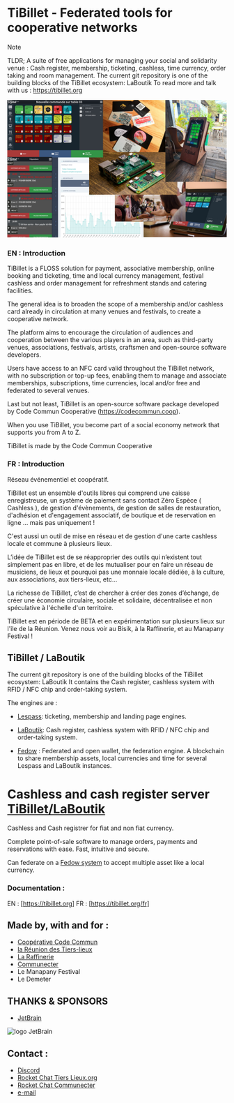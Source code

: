 # TiBillet - Federated tools for cooperative networks

> [!NOTE]  
> TLDR; A suite of free applications for managing your social and solidarity venue : Cash register, membership,
> ticketing,
> cashless, time currency, order taking and room management.
> The current git repository is one of the building blocks of the TiBillet ecosystem: LaBoutik
> To read more and talk with us : https://tibillet.org

![](img/patchwork_cashless.jpg)


### EN : Introduction

TiBillet is a FLOSS solution for payment, associative membership, online booking and ticketing, time and local currency
management, festival cashless and order management for refreshment stands and catering facilities.

The general idea is to broaden the scope of a membership and/or cashless card already in circulation at many venues and
festivals, to create a cooperative network.

The platform aims to encourage the circulation of audiences and cooperation between the various players in an area, such
as third-party venues, associations, festivals, artists, craftsmen and open-source software developers.

Users have access to an NFC card valid throughout the TiBillet network, with no subscription or top-up fees, enabling
them to manage and associate memberships, subscriptions, time currencies, local and/or free and federated to several
venues.

Last but not least, TiBillet is an open-source software package developed by Code Commun
Cooperative (https://codecommun.coop).

When you use TiBillet, you become part of a social economy network that supports you from A to Z.

TiBillet is made by the Code Commun Cooperative

### FR : Introduction

Réseau événementiel et coopératif.

TiBillet est un ensemble d'outils libres qui comprend une caisse enregistreuse, un système de paiement sans contact Zéro
Espèce ( Cashless ), de gestion d'évènements, de gestion de salles
de restauration, d'adhésion et d'engagement associatif, de boutique et de reservation en ligne … mais pas uniquement !

C'est aussi un outil de mise en réseau et de gestion d'une carte cashless locale et commune à plusieurs lieux.

L’idée de TiBillet est de se réapproprier des outils qui n’existent tout simplement pas en libre, et de les mutualiser
pour en faire un réseau de musiciens, de lieux et pourquoi pas une monnaie locale dédiée, à la culture, aux
associations, aux tiers-lieux, etc...

La richesse de TiBillet, c’est de chercher à créer des zones d’échange, de créer une économie circulaire, sociale et
solidaire, décentralisée et non spéculative à l'échelle d'un territoire.

TiBillet est en période de BETA et en expérimentation sur plusieurs lieux sur l'ile de la Réunion. Venez nous voir au
Bisik, à la Raffinerie, et au Manapany Festival !

## TiBillet / LaBoutik

The current git repository is one of the building blocks of the TiBillet ecosystem: LaBoutik
It contains the Cash register, cashless system with RFID / NFC chip and order-taking system.

The engines are :

- [Lespass](https://github.com/TiBillet/Lespass): ticketing, membership and landing page engines.

- [LaBoutik](https://github.com/TiBillet/LaBoutik): Cash register, cashless system with RFID / NFC chip and order-taking system.

- [Fedow](https://github.com/TiBillet/Fedow) : Federated and open wallet, the federation engine. A blockchain to share membership assets, local currencies and
  time for several Lespass and LaBoutik instances.


# Cashless and cash register server [TiBillet/LaBoutik](https://tibillet.org)

Cashless and Cash registrer for fiat and non fiat currency.

Complete point-of-sale software to manage orders, payments and reservations with ease. Fast, intuitive and secure.

Can federate on a [Fedow system](https://github.com/TiBillet/Fedow) to accept multiple asset like a local currency.


### Documentation :

EN : [https://tibillet.org]
FR : [https://tibillet.org/fr]



## Made by, with and for :

- [Coopérative Code Commun](https://codecommun.coop)
- [la Réunion des Tiers-lieux](https://www.communecter.org/costum/co/index/slug/LaReunionDesTiersLieux/#welcome)
- [La Raffinerie](https://www.laraffinerie.re/)
- [Communecter](https://www.communecter.org/)
- Le Manapany Festival
- Le Demeter

## THANKS & SPONSORS

- [JetBrain](https://jb.gg/OpenSourceSupport)

![logo JetBrain](https://resources.jetbrains.com/storage/products/company/brand/logos/jb_beam.svg)


## Contact :

- [Discord](https://discord.gg/ecb5jtP7vY)
- [Rocket Chat Tiers Lieux.org](https://chat.tiers-lieux.org/channel/TiBillet)
- [Rocket Chat Communecter](https://chat.communecter.org/channel/Tibillet)
- [e-mail](mailto:contact@tibillet.re)
